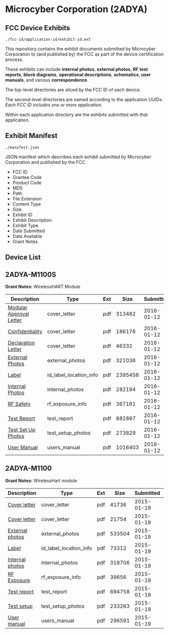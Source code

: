 # Microcyber Corporation (2ADYA)
## FCC Device Exhibits

```
./fcc-id/application-id/exhibit-id.ext
```

This repository contains the exhibit documents submitted by Microcyber Corporation to (and published by) the FCC as part of the device certification process.

These exhibits can include **internal photos**, **external photos**, **RF test reports**, **block diagrams**, **operational descriptions**, **schematics**, **user manuals**, and various **correspondence**.

The top-level directories are sliced by the FCC ID of each device.

The second-level directories are named according to the application UUIDs. *Each FCC ID includes one or more application.*

Within each application directory are the exhibits submitted with that application. 

## Exhibit Manifest

```
./manifest.json
```

JSON manifest which describes each exhibit submitted by Microcyber Corporation and published by the FCC.

- FCC ID
- Grantee Code
- Product Code
- MD5
- Path
- File Extension
- Content Type
- Size
- Exhibit ID
- Exhibit Description
- Exhibit Type
- Date Submitted
- Date Available
- Grant Notes

## Device List
## 2ADYA-M1100S
**Grant Notes:** WirelessHART Module

| Description | Type | Ext | Size | Submitted | Available |
| ----------- | ---- | --- | ---- | --------- | --------- |
| [Modular Approval Letter](2ADYA-M1100S/1c8ce48662c3cdb89a82196ea94450f5/2870221.pdf) | cover_letter | pdf | 313482 | 2016-01-12 | 2016-01-12 |
| [Confidentiality](2ADYA-M1100S/1c8ce48662c3cdb89a82196ea94450f5/2870222.pdf) | cover_letter | pdf | 186176 | 2016-01-12 | 2016-01-12 |
| [Declaration Letter](2ADYA-M1100S/1c8ce48662c3cdb89a82196ea94450f5/2870223.pdf) | cover_letter | pdf | 46332 | 2016-01-12 | 2016-01-12 |
| [External Photos](2ADYA-M1100S/1c8ce48662c3cdb89a82196ea94450f5/2870224.pdf) | external_photos | pdf | 321036 | 2016-01-12 | 2016-01-12 |
| [Label](2ADYA-M1100S/1c8ce48662c3cdb89a82196ea94450f5/2870226.pdf) | id_label_location_info | pdf | 2395458 | 2016-01-12 | 2016-01-12 |
| [Internal Photos](2ADYA-M1100S/1c8ce48662c3cdb89a82196ea94450f5/2870225.pdf) | internal_photos | pdf | 282194 | 2016-01-12 | 2016-01-12 |
| [RF Safety](2ADYA-M1100S/1c8ce48662c3cdb89a82196ea94450f5/2870231.pdf) | rf_exposure_info | pdf | 367161 | 2016-01-12 | 2016-01-12 |
| [Test Report](2ADYA-M1100S/1c8ce48662c3cdb89a82196ea94450f5/2870230.pdf) | test_report | pdf | 882897 | 2016-01-12 | 2016-01-12 |
| [Test Set Up Photos](2ADYA-M1100S/1c8ce48662c3cdb89a82196ea94450f5/2870229.pdf) | test_setup_photos | pdf | 273829 | 2016-01-12 | 2016-01-12 |
| [User Manual](2ADYA-M1100S/1c8ce48662c3cdb89a82196ea94450f5/2870232.pdf) | users_manual | pdf | 1016403 | 2016-01-12 | 2016-01-12 |
## 2ADYA-M1100
**Grant Notes:** WirelessHart module

| Description | Type | Ext | Size | Submitted | Available |
| ----------- | ---- | --- | ---- | --------- | --------- |
| [Cover letter](2ADYA-M1100/8b0869635067b8057685db66303ff092/2506022.pdf) | cover_letter | pdf | 41736 | 2015-01-19 | 2015-01-19 |
| [Cover letter](2ADYA-M1100/8b0869635067b8057685db66303ff092/2506023.pdf) | cover_letter | pdf | 21754 | 2015-01-19 | 2015-01-19 |
| [External photos](2ADYA-M1100/8b0869635067b8057685db66303ff092/2506024.pdf) | external_photos | pdf | 533504 | 2015-01-19 | 2015-01-19 |
| [Label](2ADYA-M1100/8b0869635067b8057685db66303ff092/2506025.pdf) | id_label_location_info | pdf | 73312 | 2015-01-19 | 2015-01-19 |
| [Internal photos](2ADYA-M1100/8b0869635067b8057685db66303ff092/2506026.pdf) | internal_photos | pdf | 318706 | 2015-01-19 | 2015-01-19 |
| [RF Exposure](2ADYA-M1100/8b0869635067b8057685db66303ff092/2506028.pdf) | rf_exposure_info | pdf | 39656 | 2015-01-19 | 2015-01-19 |
| [Test report](2ADYA-M1100/8b0869635067b8057685db66303ff092/2506030.pdf) | test_report | pdf | 694758 | 2015-01-19 | 2015-01-19 |
| [Test setup](2ADYA-M1100/8b0869635067b8057685db66303ff092/2506031.pdf) | test_setup_photos | pdf | 233263 | 2015-01-19 | 2015-01-19 |
| [User manual](2ADYA-M1100/8b0869635067b8057685db66303ff092/2506032.pdf) | users_manual | pdf | 296591 | 2015-01-19 | 2015-01-19 |
